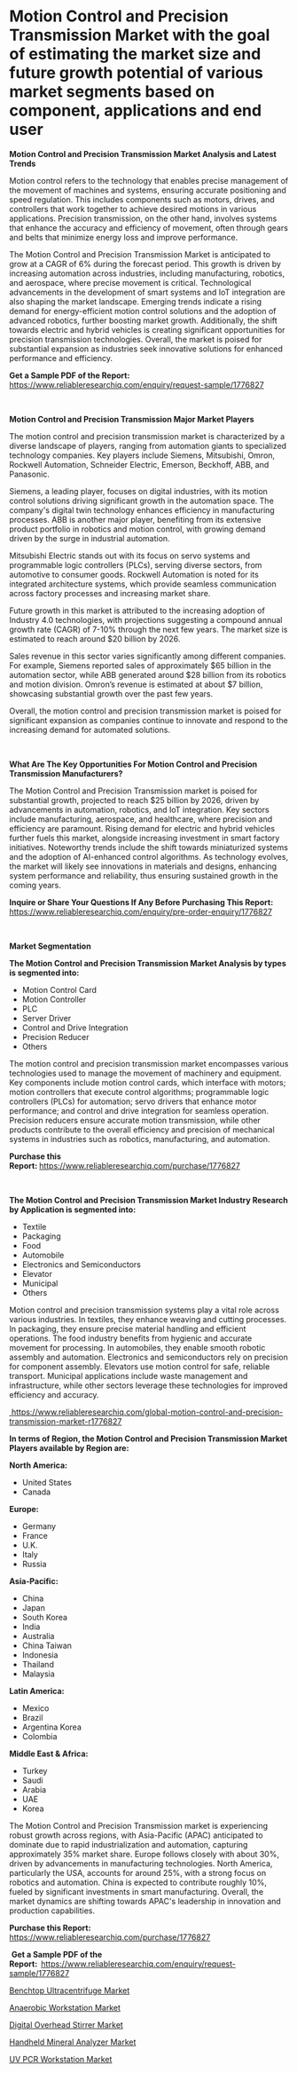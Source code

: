 <p><h1>Motion Control and Precision Transmission Market with the goal of estimating the market size and future growth potential of various market segments based on component, applications and end user</h1></p><p><strong>Motion Control and Precision Transmission Market Analysis and Latest Trends</strong></p>
<p><p>Motion control refers to the technology that enables precise management of the movement of machines and systems, ensuring accurate positioning and speed regulation. This includes components such as motors, drives, and controllers that work together to achieve desired motions in various applications. Precision transmission, on the other hand, involves systems that enhance the accuracy and efficiency of movement, often through gears and belts that minimize energy loss and improve performance.</p><p>The Motion Control and Precision Transmission Market is anticipated to grow at a CAGR of 6% during the forecast period. This growth is driven by increasing automation across industries, including manufacturing, robotics, and aerospace, where precise movement is critical. Technological advancements in the development of smart systems and IoT integration are also shaping the market landscape. Emerging trends indicate a rising demand for energy-efficient motion control solutions and the adoption of advanced robotics, further boosting market growth. Additionally, the shift towards electric and hybrid vehicles is creating significant opportunities for precision transmission technologies. Overall, the market is poised for substantial expansion as industries seek innovative solutions for enhanced performance and efficiency.</p></p>
<p><strong>Get a Sample PDF of the Report:&nbsp;</strong> <a href="https://www.reliableresearchiq.com/enquiry/request-sample/1776827?utm_campaign=3139&utm_medium=2&utm_source=Github&utm_content=ia&utm_term=25032025&utm_id=motion-control-and-precision-transmission">https://www.reliableresearchiq.com/enquiry/request-sample/1776827</a></p>
<p>&nbsp;</p>
<p><strong>Motion Control and Precision Transmission Major Market Players</strong></p>
<p><p>The motion control and precision transmission market is characterized by a diverse landscape of players, ranging from automation giants to specialized technology companies. Key players include Siemens, Mitsubishi, Omron, Rockwell Automation, Schneider Electric, Emerson, Beckhoff, ABB, and Panasonic.</p><p>Siemens, a leading player, focuses on digital industries, with its motion control solutions driving significant growth in the automation space. The company's digital twin technology enhances efficiency in manufacturing processes. ABB is another major player, benefiting from its extensive product portfolio in robotics and motion control, with growing demand driven by the surge in industrial automation.</p><p>Mitsubishi Electric stands out with its focus on servo systems and programmable logic controllers (PLCs), serving diverse sectors, from automotive to consumer goods. Rockwell Automation is noted for its integrated architecture systems, which provide seamless communication across factory processes and increasing market share.</p><p>Future growth in this market is attributed to the increasing adoption of Industry 4.0 technologies, with projections suggesting a compound annual growth rate (CAGR) of 7-10% through the next few years. The market size is estimated to reach around $20 billion by 2026.</p><p>Sales revenue in this sector varies significantly among different companies. For example, Siemens reported sales of approximately $65 billion in the automation sector, while ABB generated around $28 billion from its robotics and motion division. Omron’s revenue is estimated at about $7 billion, showcasing substantial growth over the past few years.</p><p>Overall, the motion control and precision transmission market is poised for significant expansion as companies continue to innovate and respond to the increasing demand for automated solutions.</p></p>
<p>&nbsp;</p>
<p><strong>What Are The Key Opportunities For Motion Control and Precision Transmission Manufacturers?</strong></p>
<p><p>The Motion Control and Precision Transmission market is poised for substantial growth, projected to reach $25 billion by 2026, driven by advancements in automation, robotics, and IoT integration. Key sectors include manufacturing, aerospace, and healthcare, where precision and efficiency are paramount. Rising demand for electric and hybrid vehicles further fuels this market, alongside increasing investment in smart factory initiatives. Noteworthy trends include the shift towards miniaturized systems and the adoption of AI-enhanced control algorithms. As technology evolves, the market will likely see innovations in materials and designs, enhancing system performance and reliability, thus ensuring sustained growth in the coming years.</p></p>
<p><strong>Inquire or Share Your Questions If Any Before Purchasing This Report:</strong> <a href="https://www.reliableresearchiq.com/enquiry/pre-order-enquiry/1776827?utm_campaign=3139&utm_medium=2&utm_source=Github&utm_content=ia&utm_term=25032025&utm_id=motion-control-and-precision-transmission">https://www.reliableresearchiq.com/enquiry/pre-order-enquiry/1776827</a></p>
<p>&nbsp;</p>
<p><strong>Market Segmentation</strong></p>
<p><strong>The Motion Control and Precision Transmission Market Analysis by types is segmented into:</strong></p>
<p><ul><li>Motion Control Card</li><li>Motion Controller</li><li>PLC</li><li>Server Driver</li><li>Control and Drive Integration</li><li>Precision Reducer</li><li>Others</li></ul></p>
<p><p>The motion control and precision transmission market encompasses various technologies used to manage the movement of machinery and equipment. Key components include motion control cards, which interface with motors; motion controllers that execute control algorithms; programmable logic controllers (PLCs) for automation; servo drivers that enhance motor performance; and control and drive integration for seamless operation. Precision reducers ensure accurate motion transmission, while other products contribute to the overall efficiency and precision of mechanical systems in industries such as robotics, manufacturing, and automation.</p></p>
<p><strong>Purchase this Report:&nbsp;</strong><a href="https://www.reliableresearchiq.com/purchase/1776827?utm_campaign=3139&utm_medium=2&utm_source=Github&utm_content=ia&utm_term=25032025&utm_id=motion-control-and-precision-transmission">https://www.reliableresearchiq.com/purchase/1776827</a></p>
<p>&nbsp;</p>
<p><strong>The Motion Control and Precision Transmission Market Industry Research by Application is segmented into:</strong></p>
<p><ul><li>Textile</li><li>Packaging</li><li>Food</li><li>Automobile</li><li>Electronics and Semiconductors</li><li>Elevator</li><li>Municipal</li><li>Others</li></ul></p>
<p><p>Motion control and precision transmission systems play a vital role across various industries. In textiles, they enhance weaving and cutting processes. In packaging, they ensure precise material handling and efficient operations. The food industry benefits from hygienic and accurate movement for processing. In automobiles, they enable smooth robotic assembly and automation. Electronics and semiconductors rely on precision for component assembly. Elevators use motion control for safe, reliable transport. Municipal applications include waste management and infrastructure, while other sectors leverage these technologies for improved efficiency and accuracy.</p></p>
<p><a href="https://www.reliableresearchiq.com/global-motion-control-and-precision-transmission-market-r1776827?utm_campaign=3139&utm_medium=2&utm_source=Github&utm_content=ia&utm_term=25032025&utm_id=motion-control-and-precision-transmission">&nbsp;https://www.reliableresearchiq.com/global-motion-control-and-precision-transmission-market-r1776827</a></p>
<p><strong>In terms of Region, the Motion Control and Precision Transmission Market Players available by Region are:</strong></p>
<p>
    <p> <strong> North America: </strong>
        <ul>
            <li>United States</li>
            <li>Canada</li>
        </ul>
        </p> 
    <p> <strong> Europe: </strong>
        <ul>
            <li>Germany</li>
            <li>France</li>
            <li>U.K.</li>
            <li>Italy</li>
            <li>Russia</li>
        </ul>
        </p> 
    <p> <strong> Asia-Pacific: </strong>
        <ul>
            <li>China</li>
            <li>Japan</li>
            <li>South Korea</li>
            <li>India</li>
            <li>Australia</li>
            <li>China Taiwan</li>
            <li>Indonesia</li>
            <li>Thailand</li>
            <li>Malaysia</li>
        </ul>
        </p> 
    <p> <strong> Latin America: </strong>
        <ul>
            <li>Mexico</li>
            <li>Brazil</li>
            <li>Argentina Korea</li>
            <li>Colombia</li>
        </ul>
        </p> 
    <p> <strong> Middle East & Africa: </strong>
        <ul>
            <li>Turkey</li>
            <li>Saudi</li>
            <li>Arabia</li>
            <li>UAE</li>
            <li>Korea</li>
        </ul>
    </p>
    </p>
<p><p>The Motion Control and Precision Transmission market is experiencing robust growth across regions, with Asia-Pacific (APAC) anticipated to dominate due to rapid industrialization and automation, capturing approximately 35% market share. Europe follows closely with about 30%, driven by advancements in manufacturing technologies. North America, particularly the USA, accounts for around 25%, with a strong focus on robotics and automation. China is expected to contribute roughly 10%, fueled by significant investments in smart manufacturing. Overall, the market dynamics are shifting towards APAC's leadership in innovation and production capabilities.</p></p>
<p><strong>Purchase this Report: </strong><a href="https://www.reliableresearchiq.com/purchase/1776827?utm_campaign=3139&utm_medium=2&utm_source=Github&utm_content=ia&utm_term=25032025&utm_id=motion-control-and-precision-transmission">https://www.reliableresearchiq.com/purchase/1776827</a></p>
<p>&nbsp;<strong>Get a Sample PDF of the Report:&nbsp;&nbsp;</strong><a href="https://www.reliableresearchiq.com/enquiry/request-sample/1776827?utm_campaign=3139&utm_medium=2&utm_source=Github&utm_content=ia&utm_term=25032025&utm_id=motion-control-and-precision-transmission">https://www.reliableresearchiq.com/enquiry/request-sample/1776827</a></p>
<p><strong></strong></p>
<p><p><a href="https://www.linkedin.com/pulse/benchtop-ultracentrifuge-market-size-competitive-differentiation-bicpe?utm_campaign=3139&utm_medium=2&utm_source=Github&utm_content=ia&utm_term=25032025&utm_id=motion-control-and-precision-transmission">Benchtop Ultracentrifuge Market</a></p><p><a href="https://www.linkedin.com/pulse/assessing-anaerobic-workstation-market-segmentation-type-owdve?utm_campaign=3139&utm_medium=2&utm_source=Github&utm_content=ia&utm_term=25032025&utm_id=motion-control-and-precision-transmission">Anaerobic Workstation Market</a></p><p><a href="https://www.linkedin.com/pulse/detailed-analysis-digital-overhead-stirrer-market-decision-making-ytb9e?utm_campaign=3139&utm_medium=2&utm_source=Github&utm_content=ia&utm_term=25032025&utm_id=motion-control-and-precision-transmission">Digital Overhead Stirrer Market</a></p><p><a href="https://www.linkedin.com/pulse/handheld-mineral-analyzer-market-growth-expected-87-cagr-from-cggce?utm_campaign=3139&utm_medium=2&utm_source=Github&utm_content=ia&utm_term=25032025&utm_id=motion-control-and-precision-transmission">Handheld Mineral Analyzer Market</a></p><p><a href="https://www.linkedin.com/pulse/global-overview-uv-pcr-workstation-market-revenue-share-olide?utm_campaign=3139&utm_medium=2&utm_source=Github&utm_content=ia&utm_term=25032025&utm_id=motion-control-and-precision-transmission">UV PCR Workstation Market</a></p></p>